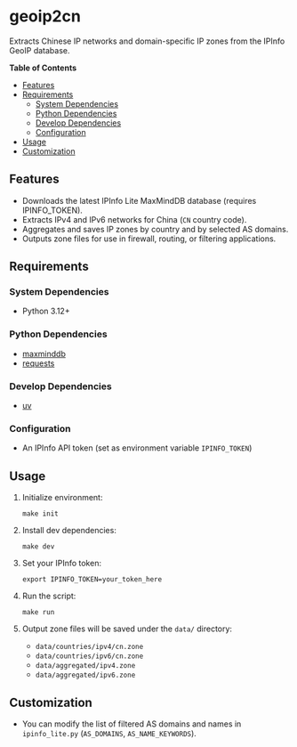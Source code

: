 <!-- markdownlint-disable MD033 MD036 -->
<h1>geoip2cn</h1>

Extracts Chinese IP networks and domain-specific IP zones from the IPInfo GeoIP database.

**Table of Contents**

- [Features](#features)
- [Requirements](#requirements)
  - [System Dependencies](#system-dependencies)
  - [Python Dependencies](#python-dependencies)
  - [Develop Dependencies](#develop-dependencies)
  - [Configuration](#configuration)
- [Usage](#usage)
- [Customization](#customization)

## Features

- Downloads the latest IPInfo Lite MaxMindDB database (requires IPINFO_TOKEN).
- Extracts IPv4 and IPv6 networks for China (`CN` country code).
- Aggregates and saves IP zones by country and by selected AS domains.
- Outputs zone files for use in firewall, routing, or filtering applications.

## Requirements

### System Dependencies

- Python 3.12+

### Python Dependencies

- [maxminddb](https://pypi.org/project/maxminddb/)
- [requests](https://pypi.org/project/requests/)

### Develop Dependencies

- [uv](https://github.com/astral-sh/uv)

### Configuration

- An IPInfo API token (set as environment variable `IPINFO_TOKEN`)

## Usage

1. Initialize environment:

    ```shell
    make init
    ```

2. Install dev dependencies:

   ```shell
   make dev
   ```

3. Set your IPInfo token:

   ```shell
   export IPINFO_TOKEN=your_token_here
   ```

4. Run the script:

   ```shell
   make run
   ```

5. Output zone files will be saved under the `data/` directory:
   - `data/countries/ipv4/cn.zone`
   - `data/countries/ipv6/cn.zone`
   - `data/aggregated/ipv4.zone`
   - `data/aggregated/ipv6.zone`

## Customization

- You can modify the list of filtered AS domains and names in `ipinfo_lite.py` (`AS_DOMAINS`, `AS_NAME_KEYWORDS`).
